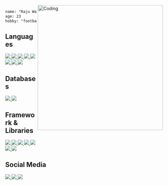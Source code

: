 
    
<img align="right" alt="Coding" width="400" src="https://img.etimg.com/thumb/msid-84146083,width-1015,height-761,imgsize-638053,resizemode-8,quality-100/prime/technology-and-startups/booting-up-developer-economy-how-tech-startups-are-helping-coders-build-and-test-software-faster.jpg">


  ```html
name: "Raju Wahyudi Pratama"
age: 23
hobby: "football and sleep"

  ```

  



<div align = center> 
  
  

<div align="left">
<h2 align="left">Languages</h2>
  <div align="start">
  <a href="https://developer.mozilla.org/en-US/docs/Web/JavaScript">
    <img src="https://skillicons.dev/icons?i=js" />
  </a>
  <a href="https://developer.mozilla.org/en-US/docs/Web/CSS?retiredLocale=id">
    <img src="https://skillicons.dev/icons?i=css" />
  </a>
  <a href="https://www.w3schools.com/html/">
    <img src="https://skillicons.dev/icons?i=html" />
  </a>
  <a href="https://www.php.net/">
    <img src="https://skillicons.dev/icons?i=php" />
  </a>
  <a href="https://www.python.org">
    <img src="https://skillicons.dev/icons?i=python" />
  <a href="https://dart.dev/">
    <img src="https://skillicons.dev/icons?i=dart" />
  </a>
  <a href="https://www.typescriptlang.org/">
    <img src="https://skillicons.dev/icons?i=typescript" />
  </a>
  <a href="https://go.dev">
    <img src="https://skillicons.dev/icons?i=golang" />
  </a>
  </div>
</div>



<!--databases-->
<h2 align="left">Databases</h2>
<div align="start">
  <a href="https://www.mysql.com/">
  <img src="https://skillicons.dev/icons?i=mysql" />
  </a>
  <a href="https://firebase.google.com/">
  <img src="https://skillicons.dev/icons?i=firebase" />
  </a>
</div>




<!--Framework & libraries-->
<div class="column">
  <h2 align=left>Framework & Libraries</h2>
  <div align=left>
    
  <a href="https://getbootstrap.com/">
    <img src="https://skillicons.dev/icons?i=bootstrap" />
  </a>
  <a href="https://laravel.com/">
    <img src="https://skillicons.dev/icons?i=laravel" />
  </a>
  <a href="https://flutter.dev/?gclid=Cj0KCQjw6pOTBhCTARIsAHF23fKXwKjR0vU64iadxalBejDmLOZnbvgzqUFAiZRnsUtvJ31gq-l254kaAjnPEALw_wcB&gclsrc=aw.ds">
    <img src="https://skillicons.dev/icons?i=flutter" />
  </a>
  <a href="https://tailwindcss.com/">
    <img src="https://skillicons.dev/icons?i=tailwind" />
  </a>
  <a href="https://reactjs.org/">
    <img src="https://skillicons.dev/icons?i=react" />
  </a>
  <a href="https://nextjs.org/">
    <img src="https://skillicons.dev/icons?i=nextjs" />
  </a>
  <a href="https://https://expressjs.com//">
    <img src="https://skillicons.dev/icons?i=express" />
  </a>
  </div>
</div>
</div>




<!--Social Media-->
<div>
<h2 align=left>Social Media</h2>
  <div align=left>
  <a href="https://www.instagram.com/rajuwp/">
    <img src="https://skillicons.dev/icons?i=instagram" />
  </a>
  <a href="https://www.linkedin.com/in/raju-wahyudi-pratama-739995158/">
    <img src="https://skillicons.dev/icons?i=linkedin" />
  </a>
  <a href="rajuwahyudipratama.com">
    <img src="https://skillicons.dev/icons?i=twitter" />
  </a>
  </div>
</div>  



<br/>
<br/>
<br/>
<br/>

<!--
<div align=center>
  <a href="https://github.com/rwhytm/github-readme-stats">
  <img height=300 align="center" src="https://github-readme-stats.vercel.app/api/top-langs/?username=rajuwahyudii&layout=pie" />
  </a>
  <a href="https://github.com/rwhytm/github-readme-stats">
  <img height=150 align="center" src="https://github-readme-stats.vercel.app/api?username=rajuwahyudii&rank_icon=github" />
  </a>   
</div>
  
-->

